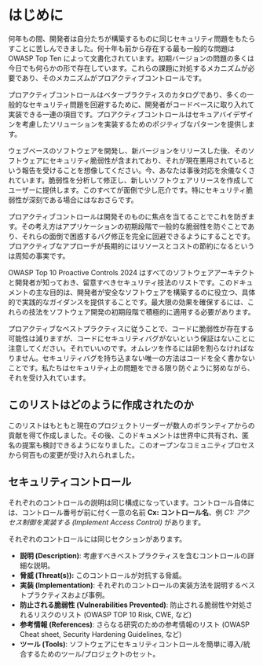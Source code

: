 # はじめに

何年もの間、開発者は自分たちが構築するものに同じセキュリティ問題をもたらすことに苦しんできました。何十年も前から存在する最も一般的な問題は OWASP Top Ten によって文書化されています。初期バージョンの問題の多くは今日でも何らかの形で存在しています。これらの課題に対処するメカニズムが必要であり、そのメカニズムがプロアクティブコントロールです。

プロアクティブコントロールはベタープラクティスのカタログであり、多くの一般的なセキュリティ問題を回避するために、開発者がコードベースに取り入れて実装できる一連の項目です。プロアクティブコントロールはセキュアバイデザインを考慮したソリューションを実装するためのポジティブなパターンを提供します。

ウェブベースのソフトウェアを開発し、新バージョンをリリースした後、そのソフトウェアにセキュリティ脆弱性が含まれており、それが現在悪用されているという報告を受けることを想像してください。今、あなたは事後対応を余儀なくされています。脆弱性を分析して修正し、新しいソフトウェアリリースを作成してユーザーに提供します。このすべてが面倒で少し厄介です。特にセキュリティ脆弱性が深刻である場合にはなおさらです。

プロアクティブコントロールは開発そのものに焦点を当てることでこれを防ぎます。その考え方はアプリケーションの初期段階で一般的な脆弱性を防ぐことであり、それらの面倒で困惑するバグ修正を完全に回避できるようにすることです。プロアクティブなアプローチが長期的にはリソースとコストの節約になるというは周知の事実です。

OWASP Top 10 Proactive Controls 2024 はすべてのソフトウェアアーキテクトと開発者が知っておき、留意すべきセキュリティ技法のリストです。このドキュメントの主な目的は、開発者が安全なソフトウェアを構築するのに役立つ、具体的で実践的なガイダンスを提供することです。最大限の効果を確保するには、これらの技法をソフトウェア開発の初期段階で積極的に適用する必要があります。

プロアクティブなベストプラクティスに従うことで、コードに脆弱性が存在する可能性は減りますが、コードにセキュリティバグがないという保証はないことに注意してください。それでいいのです。オムレツを作るには卵を割らなければなりません。セキュリティバグを持ち込まない唯一の方法はコードを全く書かないことです。私たちはセキュリティ上の問題をできる限り防ぐように努めながら、それを受け入れています。

## このリストはどのように作成されたのか

このリストはもともと現在のプロジェクトリーダーが数人のボランティアからの貢献を得て作成しました。その後、このドキュメントは世界中に共有され、匿名の提案も検討できるようになりました。このオープンなコミュニティプロセスから何百もの変更が受け入れられました。

## セキュリティコントロール

それぞれのコントロールの説明は同じ構成になっています。コントロール自体には、コントロール番号が前に付く一意の名前 **Cx: コントロール名**、例 *C1: アクセス制御を実装する (Implement Access Control)* があります。

それぞれのコントロールには同じセクションがあります。

- **説明 (Description)**: 考慮すべきベストプラクティスを含むコントロールの詳細な説明。
- **脅威 (Threat(s)):** このコントロールが対抗する脅威。
- **実装 (Implementation)**: それぞれのコントロールの実装方法を説明するベストプラクティスおよび事例。
- **防止される脆弱性 (Vulnerabilities Prevented)**: 防止される脆弱性や対処されるリスクのリスト (OWASP TOP 10 Risk, CWE, など)
- **参考情報 (References)**: さらなる研究のための参考情報のリスト (OWASP Cheat sheet, Security Hardening Guidelines, など)
- **ツール (Tools)**: ソフトウェアにセキュリティコントロールを簡単に導入/統合するためのツール/プロジェクトのセット。
